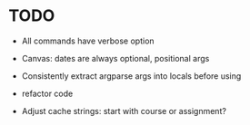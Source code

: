 # TODO

- All commands have verbose option
- Canvas: dates are always optional, positional args


- Consistently extract argparse args into locals before using
- refactor code 
- Adjust cache strings: start with course or assignment?